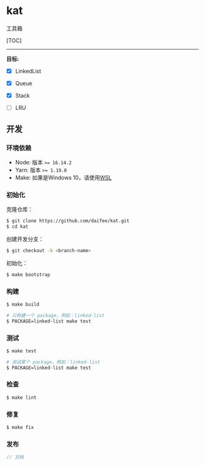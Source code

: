 # kat
工具箱


[TOC]

---

**目标:**

- [x] LinkedList
- [x] Queue
- [x] Stack
- [ ] LRU



## 开发

### 环境依赖

- Node: 版本 `>= 16.14.2`
- Yarn: 版本 `>= 1.19.0`
- Make: 如果是Windows 10，请使用[WSL](https://docs.microsoft.com/en-us/windows/wsl/install)


### 初始化

克隆仓库：

```sh
$ git clone https://github.com/daifee/kat.git
$ cd kat
```

创建开发分支：

```sh
$ git checkout -b <branch-name>
```

初始化：

```sh
$ make bootstrap
```

### 构建

```sh
$ make build

# 只构建一个 package，例如：linked-list
$ PACKAGE=linked-list make test
```

### 测试

```sh
$ make test

# 测试某个 package，例如：linked-list
$ PACKAGE=linked-list make test
```

### 检查

```sh
$ make lint
```

### 修复

```sh
$ make fix
```

### 发布

```js
// 文档
```

